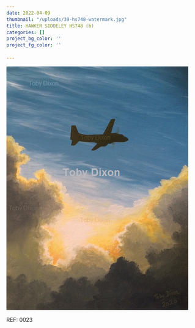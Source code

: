 ```yaml
---
date: 2022-04-09
thumbnail: "/uploads/39-hs748-watermark.jpg"
title: HAWKER SIDDELEY HS748 (b)
categories: []
project_bg_color: ''
project_fg_color: ''

---
```

![](/uploads/39-hs748-watermark.jpg)

REF: 0023